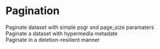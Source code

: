 # Pagination
Paginate dataset with simple psgr snd page_size paramaters  
Paginate a dataset with hypermedia metadate  
Paginate in a deletion-resilient manner  